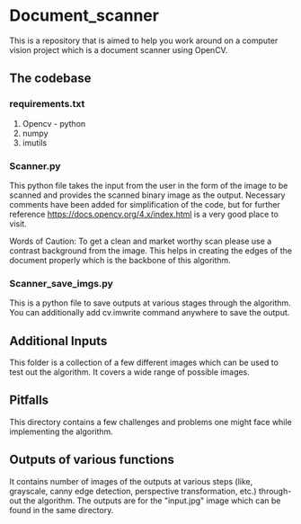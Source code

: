# Document_scanner
This is a repository that is aimed to help you work around on a computer vision project which is a document scanner using OpenCV.

## The codebase

### requirements.txt
1.  Opencv - python
2.  numpy
3.  imutils

### Scanner.py
This python file takes the input from the user in the form of the image to be scanned and provides the scanned binary image as the output.
Necessary comments have been added for simplification of the code, but for further reference https://docs.opencv.org/4.x/index.html is a very good place to visit.

Words of Caution: To get a clean and market worthy scan please use a contrast background from the image. This helps in creating the edges of the document properly which is the backbone of this algorithm.

### Scanner_save_imgs.py
This is a python file to save outputs at various stages through the algorithm. You can additionally add cv.imwrite command anywhere to save the output.

## Additional Inputs
This folder is a collection of a few different images which can be used to test out the algorithm. It covers a wide range of possible images.

## Pitfalls
This directory contains a few challenges and problems one might face while implementing the algorithm.

## Outputs of various functions
It contains number of images of the outputs at various steps (like, grayscale, canny edge detection, perspective transformation, etc.) through-out the algorithm. The outputs are for the "input.jpg" image which can be found in the same directory.

